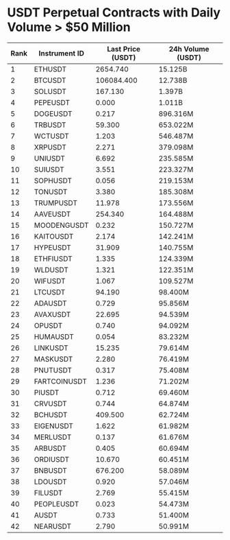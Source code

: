 # USDT Perpetual Contracts with Daily Volume > $50 Million

| Rank | Instrument ID | Last Price (USDT) | 24h Volume (USDT) |
|------|---------------|-------------------|-------------------|
| 1 | ETHUSDT | 2654.740 | 15.125B |
| 2 | BTCUSDT | 106084.400 | 12.738B |
| 3 | SOLUSDT | 167.130 | 1.397B |
| 4 | PEPEUSDT | 0.000 | 1.011B |
| 5 | DOGEUSDT | 0.217 | 896.316M |
| 6 | TRBUSDT | 59.300 | 653.022M |
| 7 | WCTUSDT | 1.203 | 546.487M |
| 8 | XRPUSDT | 2.271 | 379.098M |
| 9 | UNIUSDT | 6.692 | 235.585M |
| 10 | SUIUSDT | 3.551 | 223.327M |
| 11 | SOPHUSDT | 0.056 | 219.153M |
| 12 | TONUSDT | 3.380 | 185.308M |
| 13 | TRUMPUSDT | 11.978 | 173.556M |
| 14 | AAVEUSDT | 254.340 | 164.488M |
| 15 | MOODENGUSDT | 0.232 | 150.727M |
| 16 | KAITOUSDT | 2.174 | 142.241M |
| 17 | HYPEUSDT | 31.909 | 140.755M |
| 18 | ETHFIUSDT | 1.335 | 124.339M |
| 19 | WLDUSDT | 1.321 | 122.351M |
| 20 | WIFUSDT | 1.067 | 109.527M |
| 21 | LTCUSDT | 94.190 | 98.400M |
| 22 | ADAUSDT | 0.729 | 95.856M |
| 23 | AVAXUSDT | 22.695 | 94.539M |
| 24 | OPUSDT | 0.740 | 94.092M |
| 25 | HUMAUSDT | 0.054 | 83.232M |
| 26 | LINKUSDT | 15.235 | 79.614M |
| 27 | MASKUSDT | 2.280 | 76.419M |
| 28 | PNUTUSDT | 0.317 | 75.408M |
| 29 | FARTCOINUSDT | 1.236 | 71.202M |
| 30 | PIUSDT | 0.712 | 69.460M |
| 31 | CRVUSDT | 0.744 | 64.874M |
| 32 | BCHUSDT | 409.500 | 62.724M |
| 33 | EIGENUSDT | 1.622 | 61.982M |
| 34 | MERLUSDT | 0.137 | 61.676M |
| 35 | ARBUSDT | 0.405 | 60.694M |
| 36 | ORDIUSDT | 10.670 | 60.451M |
| 37 | BNBUSDT | 676.200 | 58.089M |
| 38 | LDOUSDT | 0.920 | 57.046M |
| 39 | FILUSDT | 2.769 | 55.415M |
| 40 | PEOPLEUSDT | 0.023 | 54.473M |
| 41 | AUSDT | 0.733 | 51.400M |
| 42 | NEARUSDT | 2.790 | 50.991M |
